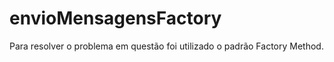 # envioMensagensFactory

Para resolver o problema em questão foi utilizado o padrão Factory Method.

